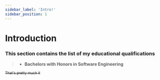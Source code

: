 ```yaml
---
sidebar_label: 'Intro!'
sidebar_position: 1
---
```

# Introduction

### This section contains the list of my educational qualifications 

> - **Bachelors with Honors in Software Engineering**

~~<sub>That's pretty much it</sub>~~
